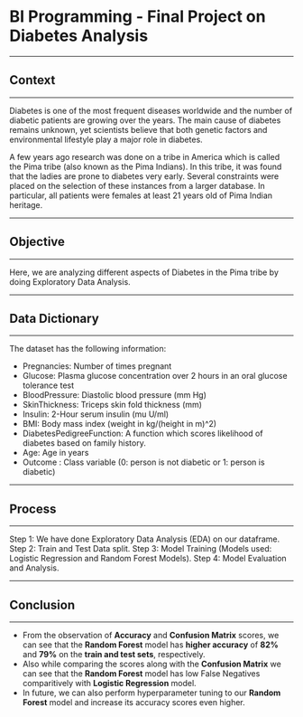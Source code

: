 # BI Programming - Final Project on Diabetes Analysis
---------------
## Context
---------------

Diabetes is one of the most frequent diseases worldwide and the number of diabetic patients are growing over the years. The main cause of diabetes remains unknown, yet scientists believe that both genetic factors and environmental lifestyle play a major role in diabetes.

A few years ago research was done on a tribe in America which is called the Pima tribe (also known as the Pima Indians). In this tribe, it was found that the ladies are prone to diabetes very early. Several constraints were placed on the selection of these instances from a larger database. In particular, all patients were females at least 21 years old of Pima Indian heritage. 

-----------------
## Objective
-----------------

Here, we are analyzing different aspects of Diabetes in the Pima tribe by doing Exploratory Data Analysis.

-------------------------
## Data Dictionary
-------------------------

The dataset has the following information:

* Pregnancies: Number of times pregnant
* Glucose: Plasma glucose concentration over 2 hours in an oral glucose tolerance test
* BloodPressure: Diastolic blood pressure (mm Hg)
* SkinThickness: Triceps skin fold thickness (mm)
* Insulin: 2-Hour serum insulin (mu U/ml)
* BMI: Body mass index (weight in kg/(height in m)^2)
* DiabetesPedigreeFunction: A function which scores likelihood of diabetes based on family history.
* Age: Age in years
* Outcome : Class variable (0: person is not diabetic or 1: person is diabetic)

-------------------------
## Process
-------------------------
Step 1: We have done Exploratory Data Analysis (EDA) on our dataframe. 
Step 2: Train and Test Data split.
Step 3: Model Training (Models used: Logistic Regression and Random Forest Models).
Step 4: Model Evaluation and Analysis.

-------------------------
## Conclusion
-------------------------
* From the observation of **Accuracy** and **Confusion Matrix** scores, we can see that the **Random Forest** model has **higher accuracy** of **82%** and **79%** on the **train and test sets**, respectively.
* Also while comparing the scores along with the **Confusion Matrix** we can see that the **Random Forest** model has low False Negatives comparitively with **Logistic Regression** model.
* In future, we can also perform hyperparameter tuning to our **Random Forest** model and increase its accuracy scores even higher.
